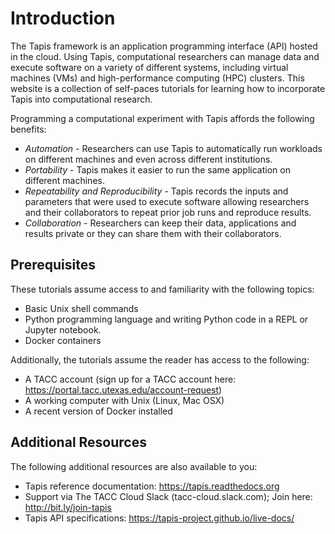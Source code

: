 # Introduction

The Tapis framework is an application programming interface (API) hosted in the cloud.
Using Tapis, computational researchers can manage data and execute software on a
variety of different systems, including virtual machines (VMs) and high-performance
computing (HPC) clusters. This website is a collection of self-paces tutorials for learning
how to incorporate Tapis into computational research.

Programming a computational experiment with Tapis affords the following benefits:
* _Automation_ - Researchers can use Tapis to automatically run workloads on 
different machines and even across different institutions.
* _Portability_ - Tapis makes it easier to run the same application on different machines.
* _Repeatability and Reproducibility_ - Tapis records the inputs and parameters that were used to execute
software allowing researchers and their collaborators to repeat prior job runs and reproduce results.
* _Collaboration_ - Researchers can keep their data, applications and results private or they can share 
them with their collaborators.

## Prerequisites
These tutorials assume access to and familiarity with the following topics:
* Basic Unix shell commands
* Python programming language and writing Python code in a REPL or Jupyter notebook.
* Docker containers

Additionally, the tutorials assume the reader has access to the following: 
* A TACC account (sign up for a TACC account here: https://portal.tacc.utexas.edu/account-request)
* A working computer with Unix (Linux, Mac OSX) 
* A recent version of Docker installed

## Additional Resources
The following additional resources are also available to you:

* Tapis reference documentation: https://tapis.readthedocs.org
* Support via The TACC Cloud Slack (tacc-cloud.slack.com); Join here: http://bit.ly/join-tapis
* Tapis API specifications: https://tapis-project.github.io/live-docs/